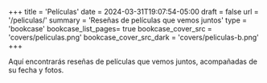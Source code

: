 +++
title = 'Películas'
date = 2024-03-31T19:07:54-05:00
draft = false
url = '/peliculas/'
summary = 'Reseñas de películas que vemos juntos'
type = 'bookcase'
bookcase_list_pages= true
bookcase_cover_src = 'covers/peliculas.png'
bookcase_cover_src_dark = 'covers/peliculas-b.png'
+++

Aquí encontrarás reseñas de películas que vemos juntos, acompañadas de su fecha y fotos.
